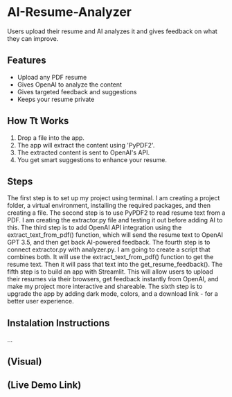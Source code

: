 # AI-Resume-Analyzer
Users upload their resume and AI analyzes it and gives feedback on what they can improve.

## Features
- Upload any PDF resume
- Gives OpenAI to analyze the content
- Gives targeted feedback and suggestions
- Keeps your resume private

## How Tt Works
1. Drop a file into the app.
2. The app will extract the content using 'PyPDF2'.
3. The extracted content is sent to OpenAI's API.
4. You get smart suggestions to enhance your resume.

## Steps

  The first step is to set up my project using terminal. I am creating a project folder, a virtual environment, installing the required packages, and then creating a file.
  The second step is to use PyPDF2 to read resume text from a PDF. I am creating the extractor.py file and testing it out before adding AI to this.
  The third step is to add OpenAI API integration using the extract_text_from_pdf() function, which will send the resume text to OpenAI GPT 3.5, and then get back AI-powered feedback.
  The fourth step is to connect extractor.py with analyzer.py. I am going to create a script that combines both. It will use the extract_text_from_pdf() function to get the resume text. Then it will pass that text into the get_resume_feedback().
  The fifth step is to build an app with Streamlit. This will allow users to upload their resumes via their browsers, get feedback instantly from OpenAI, and make my project more interactive and shareable.
  The sixth step is to upgrade the app by adding dark mode, colors, and a download link - for a better user experience.

## Instalation Instructions
  ...

## (Visual)

## (Live Demo Link)
